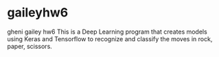 # gaileyhw6
gheni gailey hw6
 This is a Deep Learning program that creates models using Keras and Tensorflow to recognize and classify the moves in rock, paper, scissors.
